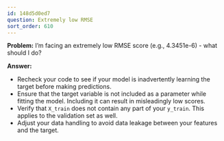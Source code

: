 ```yaml
---
id: 148d5d0ed7
question: Extremely low RMSE
sort_order: 610
---
```


**Problem:** I’m facing an extremely low RMSE score (e.g., 4.3451e-6) - what should I do?

**Answer:**

- Recheck your code to see if your model is inadvertently learning the target before making predictions.
- Ensure that the target variable is not included as a parameter while fitting the model. Including it can result in misleadingly low scores.
- Verify that `X_train` does not contain any part of your `y_train`. This applies to the validation set as well.
- Adjust your data handling to avoid data leakage between your features and the target.